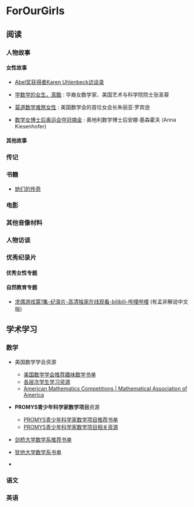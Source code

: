 

# ForOurGirls

## 阅读

### 人物故事

#### 女性故事

- [Abel奖获得者Karen Uhlenbeck访谈录](Stories/20211028_KarenUhlenbeck.md) 

- [学数学的女生，真酷](Stories/20211028_CoolMathGirls.md) : 华裔女数学家、美国艺术与科学院院士张圣蓉
- [莫道数学难煞女性](Stories/20211028_JuliaRobinson.md) : 美国数学会的首位女会长朱丽亚·罗宾逊
- [数学女博士后奥运会夺冠摘金](Stories/20211028_AnnaKiesenhofe.md) : 奥地利数学博士后安娜·基森霍夫 (Anna Kiesenhofer) 

#### 其他故事

### 传记

### 书籍

- [她们的传奇](Books/20211028_TheirLegend.md)

  

### 电影

### 其他音像材料

### 人物访谈

### 优秀纪录片

#### 优秀女性专题

#### 自然教育专题

- [求偶游戏第1集-纪录片-高清独家在线观看-bilibili-哔哩哔哩](https://www.bilibili.com/bangumi/play/ep423829?share_medium=iphone&share_plat=ios&share_session_id=8F38522B-5E28-46C5-8DD4-D197D7AF6297&share_source=WEIXIN&share_tag=s_i&timestamp=1635385372&unique_k=WKVqoB) (有孟非解说中文版)

## 学术学习

### 数学

- 美国数学学会资源
  - [美国数学学会推荐趣味数学书单](Academic/20211102_MAAMathReadingList.md)
  - [各层次学生学习资源](Academic/20211102_MAAMathStudentResou.md)
  - [American Mathematics Competitions | Mathematical Association of America](https://www.maa.org/math-competitions)

- **PROMYS青少年科学家数学项目**资源
  - [PROMYS青少年科学家数学项目推荐书单](Academic/20211102_PromysMathReadingList.md)
  - [PROMYS青少年科学家数学项目相关资源](Academic/20211102_PromysMathStudentResou.md)
- [剑桥大学数学系推荐书单](Academic/20211102_CamMathReadingList.md)
- [犹他大学数学系书单](Academic/20211102_UtahMathReadingList.md)
- 

### 语文



### 英语


